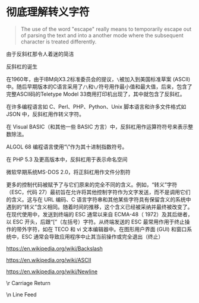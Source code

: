 # 彻底理解转义字符



> The use of the word "escape" really means to temporarily escape out of parsing the text and into a another mode where the subsequent character is treated differently.

由于反斜杠那令人着迷的简洁



反斜杠的诞生

在1960年，由于IBM向X3.2标准委员会的提议，`\`被加入到美国标准草案 (ASCII) 中。随后早期版本的C语言采用了`/\`和`\/`符号用作最小值和最大值，后来，包含了完整ASCII码的Teletype Model 33商用打印机出现了，其中就包含了反斜杠。

在许多编程语言如 C、Perl、PHP、Python、Unix 脚本语言和许多文件格式如 JSON 中，反斜杠用作转义字符。

在 Visual BASIC（和其他一些 BASIC 方言）中，反斜杠用作运算符符号来表示整数除法。

ALGOL 68 编程语言使用“\”作为其十进制指数符号。

在 PHP 5.3 及更高版本中，反斜杠用于表示命名空间

微软早期系统MS-DOS 2.0，将正斜杠用作文件分割符



更多的控制代码被赋予了与它们原来的完全不同的含义。例如，“转义”字符（ESC，代码 27）最初旨在允许将其他控制字符作为文字发送，而不是调用它们的含义。这与在 URL 编码、C 语言字符串和其他某些字符具有保留含义的系统中遇到的“转义”含义相同。随着时间的推移，这个含义已经被采纳并最终被改变了。在现代使用中，发送到终端的 ESC 通常以来自 ECMA-48（ 1972）及其后继者，以 ESC 开头，后跟“[”（左括号）字符。从终端发送的 ESC 最常用作用于终止操作的带外字符，如在 TECO 和 vi 文本编辑器中。在图形用户界面 (GUI) 和窗口系统中，ESC 通常会导致应用程序中止其当前操作或完全退出（终止）

https://en.wikipedia.org/wiki/Backslash

https://en.wikipedia.org/wiki/ASCII

https://en.wikipedia.org/wiki/Newline



\r Carriage Return

\n Line Feed